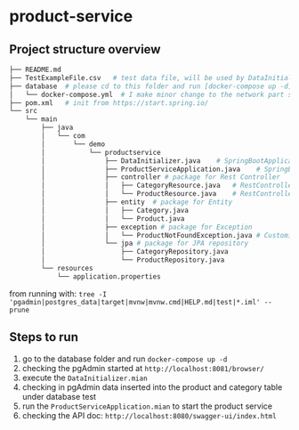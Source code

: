 # product-service

## Project structure overview

```bash
├── README.md
├── TestExampleFile.csv   # test data file, will be used by DataInitializer.java
├── database  # please cd to this folder and run [docker-compose up -d] to pull up the database and pgadmin
│   └── docker-compose.yml  # I make minor change to the network part since I do not have solysystem network at my local, change to use bridge network. please use host.docker.internal as host when connect within pgadmin
├── pom.xml   # init from https://start.spring.io/
└── src
    └── main
        ├── java
        │   └── com
        │       └── demo
        │           └── productservice
        │               ├── DataInitializer.java    # SpringBootApplication implements CommandLineRunner, load the data file and insert data to test DB
        │               ├── ProductServiceApplication.java    # SpringBootApplication for the rest service, provide the APIs
        │               ├── controller # package for Rest Controller
        │               │   ├── CategoryResource.java   # RestController for Category
        │               │   └── ProductResource.java    # RestController for Product
        │               ├── entity  # package for Entity
        │               │   ├── Category.java
        │               │   └── Product.java
        │               ├── exception # package for Exception
        │               │   └── ProductNotFoundException.java # Customized Exception when not able to find the Product with product code
        │               └── jpa # package for JPA repository
        │                   ├── CategoryRepository.java
        │                   └── ProductRepository.java
        └── resources
            └── application.properties
```

from running with: `tree -I 'pgadmin|postgres_data|target|mvnw|mvnw.cmd|HELP.md|test|*.iml' --prune`

## Steps to run

1. go to the database folder and run `docker-compose up -d`
2. checking the pgAdmin started at `http://localhost:8081/browser/`
3. execute the `DataInitializer.mian`
4. checking in pgAdmin data inserted into the product and category table under database test
5. run the `ProductServiceApplication.mian` to start the product service
6. checking the API doc: `http://localhost:8080/swagger-ui/index.html`
